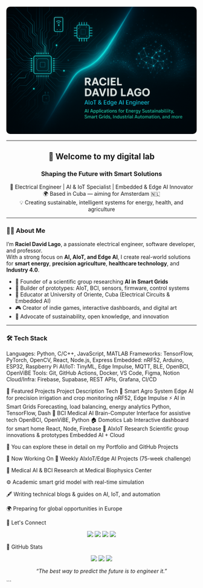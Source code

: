 <!-- Encabezado visual -->
<p align="center">
  <img src="assets/banner-for-readme.png" alt="banner" style="border-radius:10px"/>
</p>

---

<h2 align="center">👋 Welcome to my digital lab</h2>
<h3 align="center">Shaping the Future with Smart Solutions</h3>

<p align="center">
  🚀 Electrical Engineer | AI & IoT Specialist | Embedded & Edge AI Innovator<br/>
  🌍 Based in Cuba — aiming for Amsterdam 🇳🇱<br/>
  💡 Creating sustainable, intelligent systems for energy, health, and agriculture
</p>

---

### 👨‍💻 About Me

I’m **Raciel David Lago**, a passionate electrical engineer, software developer, and professor.  
With a strong focus on **AI, AIoT, and Edge AI**, I create real-world solutions for **smart energy**, **precision agriculture**, **healthcare technology**, and **Industry 4.0**.

- 🧠 Founder of a scientific group researching **AI in Smart Grids**
- 📡 Builder of prototypes: AIoT, BCI, sensors, firmware, control systems
- 📘 Educator at University of Oriente, Cuba (Electrical Circuits & Embedded AI)
- 🎮 Creator of indie games, interactive dashboards, and digital art
- 🌱 Advocate of sustainability, open knowledge, and innovation

---

### 🛠 Tech Stack

Languages:    Python, C/C++, JavaScript, MATLAB
Frameworks:   TensorFlow, PyTorch, OpenCV, React, Node.js, Express
Embedded:     nRF52, Arduino, ESP32, Raspberry Pi
AI/IoT:       TinyML, Edge Impulse, MQTT, BLE, OpenBCI, OpenViBE
Tools:        Git, GitHub Actions, Docker, VS Code, Figma, Notion
Cloud/Infra:  Firebase, Supabase, REST APIs, Grafana, CI/CD

🚀 Featured Projects
Project	Description	Tech
🌾 Smart Agro System	Edge AI for precision irrigation and crop monitoring	nRF52, Edge Impulse
⚡ AI in Smart Grids	Forecasting, load balancing, energy analytics	Python, TensorFlow, Dash
🧠 BCI Medical AI	Brain-Computer Interface for assistive tech	OpenBCI, OpenViBE, Python
🏠 Domotics Lab	Interactive dashboard for smart home	React, Node, Firebase
🔬 AIxIoT Research	Scientific group innovations & prototypes	Embedded AI + Cloud

📂 You can explore these in detail on my Portfolio and GitHub Projects 

📌 Now Working On
🧪 Weekly AIxIoT/Edge AI Projects (75-week challenge)

🧠 Medical AI & BCI Research at Medical Biophysics Center

⚙️ Academic smart grid model with real-time simulation

🖋 Writing technical blogs & guides on AI, IoT, and automation

🌍 Preparing for global opportunities in Europe

🧭 Let's Connect
<p align="center"> <a href="https://www.linkedin.com/in/racieldavidlago/"><img src="https://img.shields.io/badge/LinkedIn-RacielDavidLago-blue?logo=linkedin" /></a> <a href="https://racieldavid.github.io"><img src="https://img.shields.io/badge/Portfolio-RacielDavid-green?logo=githubpages" /></a> <a href="mailto:raciel.lago@gmail.com"><img src="https://img.shields.io/badge/Email-raciel.lago@gmail.com-informational?logo=gmail" /></a> <a href="https://github.com/RacielDavid"><img src="https://img.shields.io/github/followers/RacielDavid?label=GitHub&style=social" /></a> </p>
🧠 GitHub Stats
<p align="center"> <img src="https://github-readme-stats.vercel.app/api?username=RacielDavid&show_icons=true&theme=tokyonight" /> <img src="https://github-readme-streak-stats.herokuapp.com/?user=RacielDavid&theme=tokyonight" /> <img src="https://github-readme-stats.vercel.app/api/top-langs/?username=RacielDavid&layout=compact&theme=tokyonight" /> </p>
<p align="center"> <em>“The best way to predict the future is to engineer it.”</em> </p> ```
